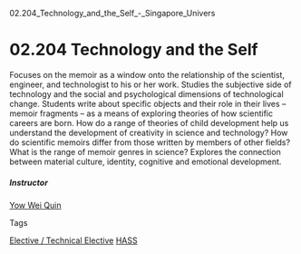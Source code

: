 02.204_Technology_and_the_Self_-_Singapore_Univers



02.204 Technology and the Self
==============================

Focuses on the memoir as a window onto the relationship of the scientist, engineer, and technologist to his or her work. Studies the subjective side of technology and the social and psychological dimensions of technological change. Students write about specific objects and their role in their lives – memoir fragments – as a means of exploring theories of how scientific careers are born. How do a range of theories of child development help us understand the development of creativity in science and technology? How do scientific memoirs differ from those written by members of other fields? What is the range of memoir genres in science? Explores the connection between material culture, identity, cognitive and emotional development.

##### **Instructor**

[Yow Wei Quin](/profile/yow-wei-quin/)

Tags

[Elective / Technical Elective](/education/undergraduate/courses/?course-type=853)
[HASS](/education/undergraduate/courses/?pillar-cluster=56)

